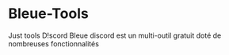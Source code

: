 # Bleue-Tools 
Just tools D!scord
Bleue discord est un multi-outil gratuit doté de nombreuses fonctionnalités
